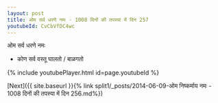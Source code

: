 ```yaml
---
layout: post
title: ओम सर्व धरणे नमः - 1008 दिनों की तपस्या में दिन 257
youtubeId: CvCbVfDC4wc
---
```

 
 
 ओम सर्व धरणे नमः  
 
 -  कोण सर्व वस्तू घालतो / बाळगतो 
 
  
 
  
 
 
 
 
 
 


{% include youtubePlayer.html id=page.youtubeId %}
 
[Next]({{ site.baseurl }}{% link  split1/_posts/2014-06-09-ओम निष्कर्माय नमः - 1008 दिनों की तपस्या में दिन 256.md%})
 
